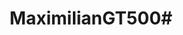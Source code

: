 ---
title: MaximilianGT500#
github: https://github.com/MaximilianGT500#
mode: dark
transition: 3s
archetype:
  - Anime
  - Github Actions
  - Cool Banner
---